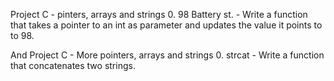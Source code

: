 Project C - pinters, arrays and strings
0. 98 Battery st. - Write a function that takes a pointer to an int as parameter and updates the value it points to to 98.

And Project C - More pointers, arrays and strings
0. strcat - Write a function that concatenates two strings.
